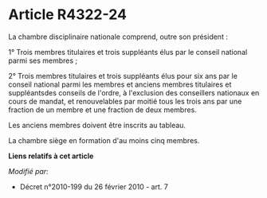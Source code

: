 # Article R4322-24

La chambre disciplinaire nationale comprend, outre son président :

1° Trois membres titulaires et trois suppléants élus par le conseil national parmi ses membres ;

2° Trois membres titulaires et trois suppléants élus pour six ans par le conseil national parmi les membres et anciens
membres titulaires et suppléantsdes conseils de l'ordre, à l'exclusion des conseillers nationaux en cours de mandat, et
renouvelables par moitié tous les trois ans par une fraction de un membre et une fraction de deux membres.

Les anciens membres doivent être inscrits au tableau.

La chambre siège en formation d'au moins cinq membres.

**Liens relatifs à cet article**

_Modifié par_:

  - Décret n°2010-199 du 26 février 2010 - art. 7
